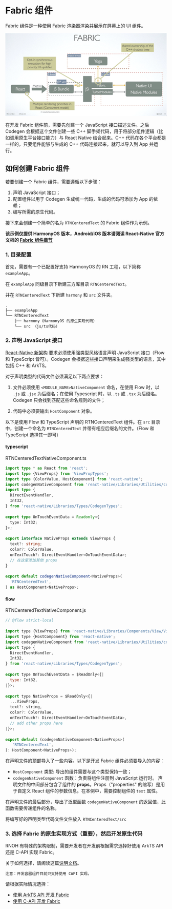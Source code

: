 # Fabric 组件

Fabric 组件是一种使用 Fabric 渲染器渲染并展示在屏幕上的 UI 组件。

![fabric](../img/fabric.png)

在开发 Fabric 组件前，需要先创建一个 JavaScript 接口描述文件。之后 Codegen 会根据这个文件创建一些 C++ 脚手架代码，用于将部分组件逻辑（比如调用原生平台接口能力）与 React Native 结合起来。C++ 代码在各个平台都是一样的，只要组件能够与生成的 C++ 代码连接起来，就可以导入到 App 并运行。

## 如何创建 Fabric 组件

若要创建一个 Fabric 组件，需要遵循以下步骤：

1. 声明 JavaScript 接口；
2. 配置组件以用于 Codegen 生成统一代码，生成的代码可添加为 App 的依赖；
3. 编写所需的原生代码。

接下来会创建一个简单的名为 `RTNCenteredText` 的 Fabric 组件作为示例。

**该示例仅提供 HarmonyOS 版本，Android/iOS 版本请阅读 React-Native 官方文档的 [Fabric 组件章节](https://reactnative.cn/docs/the-new-architecture/pillars-fabric-components)**

### 1. 目录配置

首先，需要有一个已配置好支持 HarmonyOS 的 RN 工程，以下简称 `exampleApp`。

在 `exampleApp` 同级目录下新建三方库目录 `RTNCenteredText`。

并在 `RTNCenteredText` 下新建 `harmony` 和 `src` 文件夹。

```
.
├── exampleApp
└── RTNCenteredText
    ├── harmony（HarmonyOS 的原生实现代码）
    └── src （js/ts代码）
```

### 2. 声明 JavaScript 接口

[React-Native 新架构](https://reactnative.cn/docs/the-new-architecture/landing-page) 要求必须使用强类型风格语言声明 JavaScript 接口（Flow 和 TypeScript 皆可）。Codegen 会根据这些接口声明来生成强类型的语言，其中包括 C++ 和 ArkTS。

对于声明类型的代码文件必须满足以下两点要求：

1. 文件必须使用 `<MODULE_NAME>NativeComponent` 命名，在使用 Flow 时，以 `.js` 或 `.jsx` 为后缀名；在使用 Typescript 时，以 `.ts` 或 `.tsx` 为后缀名。Codegen 只会找到匹配这些命名规则的文件；

2. 代码中必须要输出 `HostComponent` 对象。

以下是使用 Flow 和 TypeScript 声明的 RTNCenteredText 组件。在 `src` 目录中，创建一个命名为 `RTNCenteredText` 并带有相应后缀名的文件。（Flow 和 TypeScript 选择其一即可）

#### **typescript**

RTNCenteredTextNativeComponent.ts

```ts
import type * as React from 'react';
import type {ViewProps} from 'ViewPropTypes';
import type {ColorValue, HostComponent} from 'react-native';
import codegenNativeComponent from 'react-native/Libraries/Utilities/codegenNativeComponent';
import type {
  DirectEventHandler,
  Int32,
} from 'react-native/Libraries/Types/CodegenTypes';

export type OnTouchEventData = Readonly<{
  type: Int32;
}>;

export interface NativeProps extends ViewProps {
  text?: string;
  color?: ColorValue,
  onTextTouch?: DirectEventHandler<OnTouchEventData>;
  // 在这里添加其他 props
}

export default codegenNativeComponent<NativeProps>(
  'RTNCenteredText',
) as HostComponent<NativeProps>;
```

<!-- tabs:end -->

<!-- tabs:start -->

#### **flow**

RTNCenteredTextNativeComponent.js

```js
// @flow strict-local

import type {ViewProps} from 'react-native/Libraries/Components/View/ViewPropTypes';
import type {HostComponent} from 'react-native';
import codegenNativeComponent from 'react-native/Libraries/Utilities/codegenNativeComponent';
import type {
  DirectEventHandler,
  Int32,
} from 'react-native/Libraries/Types/CodegenTypes';

export type OnTouchEventData = $ReadOnly<{|
  type: Int32,
|}>;

export type NativeProps = $ReadOnly<{|
  ...ViewProps,
  text?: string,
  color?: ColorValue,
  onTextTouch?: DirectEventHandler<OnTouchEventData>,
  // add other props here
|}>;

export default (codegenNativeComponent<NativeProps>(
   'RTNCenteredText',
): HostComponent<NativeProps>);
```

在声明文件的顶部导入了一些内容。以下是开发 Fabric 组件必须要导入的内容：

- `HostComponent` 类型: 导出的组件需要与这个类型保持一致；
- `codegenNativeComponent` 函数：负责将组件注册到 JavaScript 运行时。
  声明文件的中间部分包含了组件的 **props**。Props（"properties" 的缩写）是用于自定义 React 组件的参数信息。在本例中，需要控制组件的 `text` 属性。

在声明文件的最后部分，导出了泛型函数 `codegenNativeComponent` 的返回值，此函数需要传递组件的名称。

将编写好的声明类型代码文件文件放入 `RTNCenteredText/src`

### 3. 选择 Fabric 的原生实现方式（重要），然后开发原生代码

RNOH 有特殊的架构限制，需要开发者在开发前根据需求选择好使用 ArkTS API 还是 C-API 实现 Fabric。

关于如何选择，请阅读这篇[说明文档](https://gitee.com/react-native-oh-library/usage-docs/blob/master/zh-cn/capi-architecture.md)。

`注意：开发容器组件目前只支持使用 CAPI 实现。`

请根据实际情况选择：

- [使用 ArkTS API 开发 Fabric](/zh-cn/fabric-arkts.md)
- [使用 C-API 开发 Fabric](/zh-cn/fabric-capi.md)



